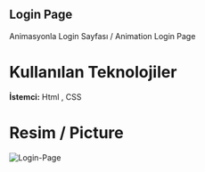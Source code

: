 
## Login Page

Animasyonla Login Sayfası / Animation Login Page

# Kullanılan Teknolojiler

**İstemci:** Html , CSS

# Resim / Picture


![Login-Page](https://i.hizliresim.com/14rbt14.gif)

    
